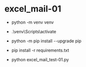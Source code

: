 # excel_mail-01

- python -m venv venv

- .\venv\Scripts\activate

- python -m pip install --upgrade pip

- pip install -r requirements.txt

- python excel_mail_test-01.py
